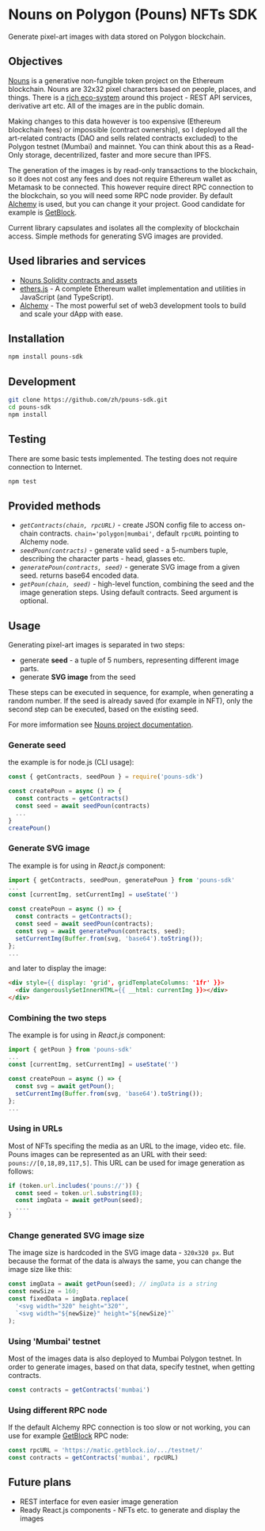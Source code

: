 # Nouns on Polygon (Pouns) NFTs SDK

Generate pixel-art images with data stored on Polygon blockchain.

## Objectives

[Nouns](https://nouns.wtf/) is a generative non-fungible token project on the Ethereum blockchain. Nouns are 32x32 pixel characters based on people, places, and things. There is a [rich eco-system](https://nouns.center/dev) around this project - REST API services, derivative art etc. All of the images are in the public domain.

Making changes to this data however is too expensive (Ethereum blockchain fees) or impossible (contract ownership), so I deployed all the art-related contracts (DAO and sells related contracts excluded) to the Polygon testnet (Mumbai) and mainnet. You can think about this as a Read-Only storage, decentrilized, faster and more secure than IPFS.

The generation of the images is by read-only transactions to the blockchain, so it does not cost any fees and does not require Ethereum wallet as Metamask to be connected. This however require direct RPC connection to the blockchain, so you will need some RPC node provider. By default [Alchemy](https://alchemy.com) is used, but you can change it your project. Good candidate for example is [GetBlock](https://getblock.io/).

Current library capsulates and isolates all the complexity of blockchain access. Simple methods for generating SVG images are provided.

## Used libraries and services

* [Nouns Solidity contracts and assets](https://github.com/nounsDAO/nouns-monorepo)
* [ethers.js](https://github.com/ethers-io/ethers.js/) - A complete Ethereum wallet implementation and utilities in JavaScript (and TypeScript).
* [Alchemy](https://alchemy.com) - The most powerful set of web3 development tools to build and scale your dApp with ease.

## Installation

```sh
npm install pouns-sdk
```

## Development

```sh
git clone https://github.com/zh/pouns-sdk.git
cd pouns-sdk
npm install
```

## Testing

There are some basic tests implemented. The testing does not require connection to Internet.

```sh
npm test
```

## Provided methods

* *`getContracts(chain, rpcURL)`* - create JSON config file to access on-chain contracts. `chain='polygon|mumbai'`, default `rpcURL` pointing to Alchemy node.
* *`seedPoun(contracts)`* - generate valid seed - a 5-numbers tuple, describing the character parts - head, glasses etc.
* *`generatePoun(contracts, seed)`* - generate SVG image from a given seed. returns base64 encoded data.
* *`getPoun(chain, seed)`* - high-level function, combining the seed and the image generation steps. Using default contracts. Seed argument is optional.

## Usage

Generating pixel-art images is separated in two steps:

* generate **seed** - a tuple of 5 numbers, representing different image parts.
* generate **SVG image** from the seed

These steps can be executed in sequence, for example, when generating a random number.
If the seed is already saved (for example in NFT), only the second step can be executed, based on the existing seed.

For more imformation see [Nouns project documentation](https://nouns.center/).

### Generate seed

the example is for node.js (CLI usage):

```js
const { getContracts, seedPoun } = require('pouns-sdk')

const createPoun = async () => {
  const contracts = getContracts()
  const seed = await seedPoun(contracts)
  ...
}
createPoun()
```

### Generate SVG image

The example is for using in *React.js* component:

```js
import { getContracts, seedPoun, generatePoun } from 'pouns-sdk'
...
const [currentImg, setCurrentImg] = useState('')

const createPoun = async () => {
  const contracts = getContracts();
  const seed = await seedPoun(contracts);
  const svg = await generatePoun(contracts, seed);
  setCurrentImg(Buffer.from(svg, 'base64').toString());
};
...
```

and later to display the image:

```html
<div style={{ display: 'grid', gridTemplateColumns: '1fr' }}>
  <div dangerouslySetInnerHTML={{ __html: currentImg }}></div>
</div>
```

### Combining the two steps

The example is for using in *React.js* component:

```js
import { getPoun } from 'pouns-sdk'
...
const [currentImg, setCurrentImg] = useState('')

const createPoun = async () => {
  const svg = await getPoun();
  setCurrentImg(Buffer.from(svg, 'base64').toString());
};
...
```

### Using in URLs

Most of NFTs specifing the media as an URL to the image, video etc. file. Pouns images can be represented as an URL with their seed: `pouns://[0,18,89,117,5]`. This URL can be used for image generation as follows:

```js
if (token.url.includes('pouns://')) {
  const seed = token.url.substring(8);
  const imgData = await getPoun(seed);
  ....
}
```

### Change generated SVG image size

The image size is hardcoded in the SVG image data - `320x320 px`. But because the format of the data is always the same, you can change the image size like this:

```js
const imgData = await getPoun(seed); // imgData is a string
const newSize = 160;
const fixedData = imgData.replace(
  '<svg width="320" height="320"',
  `<svg width="${newSize}" height="${newSize}"`
);
```

### Using 'Mumbai' testnet

Most of the images data is also deployed to Mumbai Polygon testnet. In order to generate images, based on that data, specify testnet, when getting contracts.

```js
const contracts = getContracts('mumbai')
```

### Using different RPC node

If the default Alchemy RPC connection is too slow or not working, you can use for example [GetBlock](https://getblock.io) RPC node:

```js
const rpcURL = 'https://matic.getblock.io/.../testnet/'
const contracts = getContracts('mumbai', rpcURL)
```

## Future plans

* REST interface for even easier image generation
* Ready React.js components - NFTs etc. to generate and display the images
